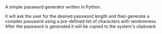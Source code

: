 A simple password generator written in Python. 

It will ask the user for the desired password length and then generate a complex password using a pre-defined list of characters with randomness. After the password is generated it will be copied to the system's clipboard.
 

